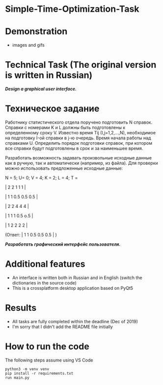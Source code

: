 # Simple-Time-Optimization-Task

# Demonstration

- images and gifs

# Technical Task (The original version is written in Russian)


***Design a graphical user interface.***



# Техническое задание

Работнику статистического отдела поручено подготовить N справок. Справки
с номерами K и L должны быть подготовлены к определенному сроку V.
Известно время Tij (I,j=1,2,...,N), необходимое на подготовку I-ой справки в
j-ю очередь. Время начала работы над справками U. Определить порядок
подготовки справок, при котором все справки будут подготовлены в срок и за
наименьшее время.

Разработать возможность задавать произвольные исходные данные как в ручную, так и
автоматически (например, из файла). Для проверки можно использовать предложенные
исходные данные:

N = 5; U= 0; V = 4; K = 2; L = 4; T = 

 | 2 2 1 1 1 |
 
 | 1 1 0.5 0.5 0.5 |
 
 | 2 2 4 4 4 |
 
 | 1 1 1 0.5 o.5 |
 
 | 1 2 2 2 2 |
 
(Ответ: | 1 1 0.5 0.5 0.5 | )


***Разработать графический интерфейс пользователя.***


# Additional features
- An interface is written both in Russian and in English (switch the dictionaries in the source code)
- This is a crossplatform desktop application based on PyQt5


# Results
- All tasks are fully completed within the deadline (Dec of 2019)
- I'm sorry that I didn't add the README file initially


# How to run the code
The following steps assume using VS Code
```
python3 -m venv venv
pip install -r requirements.txt
run main.py
```